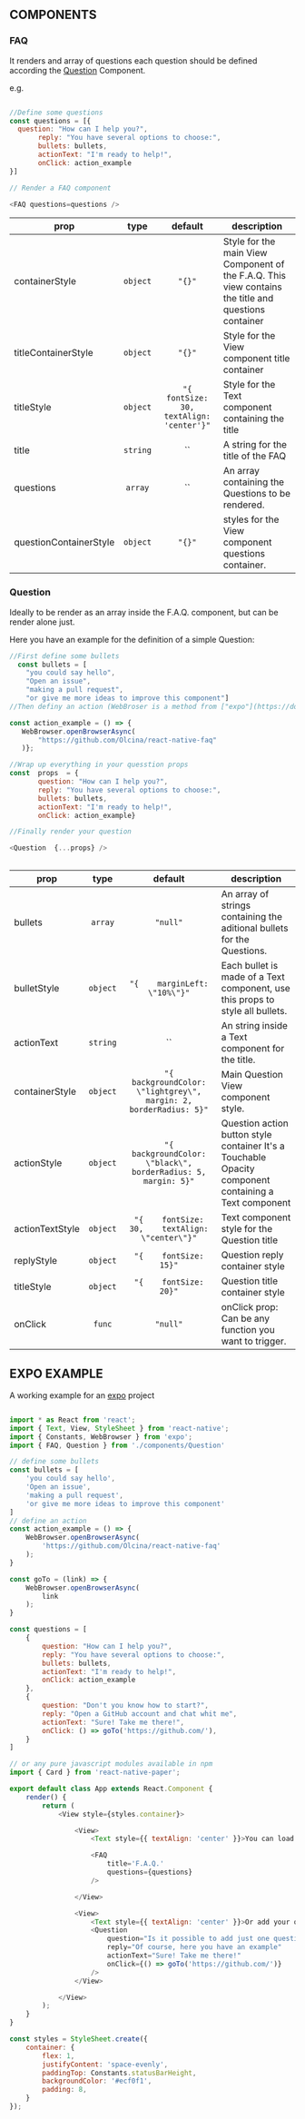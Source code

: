 

## COMPONENTS

### FAQ

It renders and array of questions
each question should be defined according the [Question](#Question) Component.

e.g.
```javascript

//Define some questions
const questions = [{
  question: "How can I help you?",
       reply: "You have several options to choose:",
       bullets: bullets,
       actionText: "I'm ready to help!",
       onClick: action_example
}]

// Render a FAQ component

<FAQ questions=questions />
```
 
prop | type | default |  description |
---- | :----: | :-------: | ----------- |
containerStyle | `object` | `"{}"` | Style for the main View Component of the F.A.Q. This view contains the title and questions container |
titleContainerStyle | `object` | `"{}"` | Style for the View component title container |
titleStyle | `object` | `"{    fontSize: 30,    textAlign: 'center'}"` | Style for the Text component containing the title |
title | `string` | `` | A string for the title of the FAQ |
questions | `array` | `` | An array containing the Questions to be rendered. |
questionContainerStyle | `object` | `"{}"` | styles for the View component questions container. |


### Question

Ideally to be render as an array inside the F.A.Q. component,
but can be render alone just.

Here you have an example for the definition of a simple Question:

```javascript
//First define some bullets
  const bullets = [
    "you could say hello",
    "Open an issue",
    "making a pull request",
    "or give me more ideas to improve this component"]
//Then definy an action (WebBroser is a method from ["expo"](https://docs.expo.io/versions/latest/))

const action_example = () => {
   WebBrowser.openBrowserAsync(
       "https://github.com/Olcina/react-native-faq"
   )};

//Wrap up everything in your quesstion props
const  props  = {
       question: "How can I help you?",
       reply: "You have several options to choose:",
       bullets: bullets,
       actionText: "I'm ready to help!",
       onClick: action_example}

//Finally render your question 

<Question  {...props} />
   
```
 
prop | type | default |  description |
---- | :----: | :-------: | ----------- |
bullets | `array` | `"null"` | An array of strings containing the aditional bullets for the Questions. |
bulletStyle | `object` | `"{    marginLeft: \"10%\"}"` | Each bullet is made of a Text component, use this props to style all bullets. |
actionText | `string` | `` | An string inside a Text component for the title. |
containerStyle | `object` | `"{    backgroundColor: \"lightgrey\",    margin: 2,    borderRadius: 5}"` | Main Question View component style. |
actionStyle | `object` | `"{    backgroundColor: \"black\",    borderRadius: 5,    margin: 5}"` | Question action button style container It's a Touchable Opacity component containing a Text component |
actionTextStyle | `object` | `"{    fontSize: 30,    textAlign: \"center\"}"` | Text component style for the Question title |
replyStyle | `object` | `"{    fontSize: 15}"` | Question reply container style |
titleStyle | `object` | `"{    fontSize: 20}"` | Question title container style |
onClick | `func` | `"null"` | onClick prop: Can be any function you want to trigger. |


## EXPO EXAMPLE

A working example for an [expo](https://docs.expo.io/versions/latest/) project

```javascript

import * as React from 'react';
import { Text, View, StyleSheet } from 'react-native';
import { Constants, WebBrowser } from 'expo';
import { FAQ, Question } from './components/Question'

// define some bullets
const bullets = [
    'you could say hello',
    'Open an issue',
    'making a pull request',
    'or give me more ideas to improve this component'
]
// define an action
const action_example = () => {
    WebBrowser.openBrowserAsync(
        'https://github.com/Olcina/react-native-faq'
    );
}

const goTo = (link) => {
    WebBrowser.openBrowserAsync(
        link
    );
}

const questions = [
    {
        question: "How can I help you?",
        reply: "You have several options to choose:",
        bullets: bullets,
        actionText: "I'm ready to help!",
        onClick: action_example
    },
    {
        question: "Don't you know how to start?",
        reply: "Open a GitHub account and chat whit me",
        actionText: "Sure! Take me there!",
        onClick: () => goTo('https://github.com/'),
    }
]

// or any pure javascript modules available in npm
import { Card } from 'react-native-paper';

export default class App extends React.Component {
    render() {
        return (
            <View style={styles.container}>

                <View>
                    <Text style={{ textAlign: 'center' }}>You can load a complete F.A.Q.</Text>

                    <FAQ
                        title='F.A.Q.'
                        questions={questions}
                    />

                </View>

                <View>
                    <Text style={{ textAlign: 'center' }}>Or add your questions one by one</Text>
                    <Question
                        question="Is it possible to add just one question?"
                        reply="Of course, here you have an example"
                        actionText="Sure! Take me there!"
                        onClick={() => goTo('https://github.com/')}
                    />
                </View>

            </View>
        );
    }
}

const styles = StyleSheet.create({
    container: {
        flex: 1,
        justifyContent: 'space-evenly',
        paddingTop: Constants.statusBarHeight,
        backgroundColor: '#ecf0f1',
        padding: 8,
    }
});


```